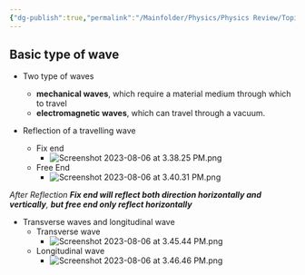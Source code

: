 ```yaml
---
{"dg-publish":true,"permalink":"/Mainfolder/Physics/Physics Review/Topics/Travelling waves/"}
---
```


## Basic type of wave
- Two type of waves
	- **mechanical waves**, which require a material medium through which to travel
	- **electromagnetic waves**, which can travel through a vacuum.

- Reflection of a travelling wave
	- Fix end 
		- ![Screenshot 2023-08-06 at 3.38.25 PM.png](/img/user/%E9%99%84%E4%BB%B6/Screenshot%202023-08-06%20at%203.38.25%20PM.png)
	- Free End
		- ![Screenshot 2023-08-06 at 3.40.31 PM.png](/img/user/%E9%99%84%E4%BB%B6/Screenshot%202023-08-06%20at%203.40.31%20PM.png)

*After Reflection **Fix end will reflect both direction horizontally and vertically**, **but free end only reflect horizontally***

- Transverse waves and longitudinal wave
	- Transverse wave
		- ![Screenshot 2023-08-06 at 3.45.44 PM.png](/img/user/%E9%99%84%E4%BB%B6/Screenshot%202023-08-06%20at%203.45.44%20PM.png)
	- Longitudinal wave
		- ![Screenshot 2023-08-06 at 3.46.46 PM.png](/img/user/%E9%99%84%E4%BB%B6/Screenshot%202023-08-06%20at%203.46.46%20PM.png)

